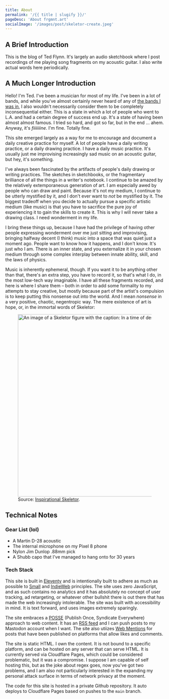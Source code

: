```yaml
---
title: About
permalink: '/{{ title | slugify }}/'
pageDesc: 'About frgmnt.art'
socialImage: '/images/post/skeletor-create.jpeg'
---
```


## A Brief Introduction

This is the blog of Ted Flynn. It's largely an audio sketchbook where I post recordings of me playing song fragments on
my acoustic guitar. I also write actual words here periodically.

## A Much Longer Introduction

Hello! I'm Ted. I've been a musician for most of my life. I've been in a lot of bands, and while you've almost certainly
never heard of any of [the bands I was in](/posts/bands-i-have-been-in/), I also wouldn't necessarily consider them to
be completely inconsequential
either. This is a state in which a lot of people who went to L.A. and had a certain degree of success end up. It's a
state of having been almost almost famous. I tried so hard, and got so far, but in the end ... ahem. Anyway, it's
_fiiiiiiine_. I'm fine. Totally fine.

This site emerged largely as a way for me to encourage and document a daily creative practice for myself. A lot of
people have a daily writing practice, or a daily drawing practice. I have a daily music practice. It's usually just me
improvising increasingly sad music on an acoustic guitar, but hey, it's something.

I've always been fascinated by the artifacts of people's daily drawing or writing practices. The sketches in
sketchbooks, or the fragmentary brilliance of all the things in a writer's notebook. I continue to be amazed by the
relatively extemporaneous generation of art. I am especially awed by people who can draw and paint. Because it's
not my medium, I continue to be utterly mystified by it, and I don't ever want to _not_ be mystified by it. The biggest
tradeoff when you decide to actually pursue a specific artistic medium (like music) is that you have to sacrifice the
pure joy of experiencing it to gain the skills to create it. This is why I will never take a drawing class. I need
wonderment in my life.

I bring these things up, because I have had the privilege of having other people expressing wonderment over me just
sitting and improvising, bringing halfway decent (I think) music into a space that was quiet just a moment ago. People
want to know how it happens, and I don't know. It's just who I am. There is an inner state, and you externalize it in
your chosen medium through some complex interplay between innate ability, skill, and the laws of physics.

Music is inherently ephemeral, though. If you want it to be anything other than that, there's an extra step, you have to
record it, so that's what I do, in the most low-tech way imaginable. I have all these fragments recorded, and here is
where I share them – both in order to add some formality to my attempts to stay creative, but mostly because part of the
artist's compulsion is to keep putting this nonsense out into the world. And I mean _nonsense_ in a very positive,
chaotic, negentropic way. The mere existence of art is hope, or, in the immortal words of Skeletor:

<figure>
  <img
    loading="lazy"
    src="/images/post/skeletor-create.jpeg"
    alt="An image of a Skeletor figure with the caption: In a time of destruction, create something."
    width="1024"
    height="576"
    />
  <figcaption>Source: <a href="https://mas.to/@skeletor">Inspirational Skeletor</a>.</figcaption>
</figure>

## Technical Notes

### Gear List (lol)

- A Martin D-28 acoustic
- The internal microphone on my Pixel 8 phone
- Nylon Jim Dunlop .88mm pick
- A Shubb capo that I've managed to hang onto for 30 years

### Tech Stack

This site is built in [Eleventy](https://www.11ty.dev/) and is intentionally built to adhere as much as possible
to [Small](https://small-tech.org/about/#small-technology) and [IndieWeb](https://indieweb.org/) principles. The site
uses zero JavaScript, and as such contains no analytics and it has absolutely no concept of user tracking, ad
retargeting, or whatever other bullshit there is out there that has made the web increasingly intolerable. The site was
built with accessibility in mind. It is text forward, and uses images extremely sparingly.

The site embraces a [POSSE](https://indieweb.org/POSSE) (Publish Once, Syndicate Everywhere) approach to web content. It
has an [RSS feed]('/feed.xml') and I can push posts to my Mastodon account when I want. The site also utiizes [Web
Mentions](https://indieweb.org/Webmention) for posts that have been published on platforms that allow likes and comments.

The site is static HTML. I own the content. It is not bound to a specific platform, and can be hosted on any server that
can serve HTML. It is currently served via Cloudflare Pages, which could be considered problematic, but it was a
compromise. I suppose I am capable of self hosting this, but as the joke about regex goes, now you've got two
problems, and I am also not particularly interested in the expanding my personal attack surface in terms of network
privacy at the moment.

The code for this site is hosted in a private Github repository. It auto deploys to Cloudflare Pages based on pushes to the `main` branch.
